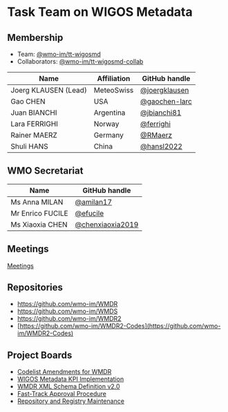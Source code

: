 # Task Team on WIGOS Metadata

## Membership
* Team: [@wmo-im/tt-wigosmd](https://github.com/orgs/wmo-im/teams/tt-wigosmd)
* Collaborators: [@wmo-im/tt-wigosmd-collab](https://github.com/orgs/wmo-im/teams/tt-wigosmd-collab)

| Name | Affiliation | GitHub handle |
| --- | --- | --- |
| Joerg KLAUSEN (Lead) | MeteoSwiss |[@joergklausen](https://github.com/orgs/wmo-im/people/joergklausen)
| Gao CHEN| USA| [@gaochen-larc](https://github.com/orgs/wmo-im/people/gaochen-larc)
| Juan BIANCHI | Argentina| [@jbianchi81](https://github.com/orgs/wmo-im/people/jbianchi81)
| Lara FERRIGHI | Norway| [@ferrighi](https://github.com/orgs/wmo-im/people/ferrighi)
| Rainer MAERZ | Germany| [@RMaerz](https://github.com/orgs/wmo-im/people/RMaerz)
| Shuli HANS|China| [@hansl2022](https://github.com/orgs/wmo-im/people/hansl2022)

## WMO Secretariat

| Name | GitHub handle |
| --- | --- |
| Ms Anna MILAN |[@amilan17](https://github.com/orgs/wmo-im/people/amilan17) |
| Mr Enrico FUCILE |[@efucile](https://github.com/orgs/wmo-im/people/efucile) |
| Ms Xiaoxia CHEN |[@chenxiaoxia2019](https://github.com/chenxiaoxia2019) |

## Meetings
[Meetings](https://github.com/wmo-im/tt-wigosmd/wiki/Meetings)

## Repositories
*   https://github.com/wmo-im/WMDR
*   https://github.com/wmo-im/WMDS
*   https://github.com/wmo-im/WMDR2
*   [https://github.com/wmo-im/WMDR2-Codes](https://github.com/wmo-im/WMDR2-Codes)

## Project Boards
* [Codelist Amendments for WMDR](https://github.com/wmo-im/wmds/projects/6)
* [WIGOS Metadata KPI Implementation](https://github.com/wmo-im/wmdr/projects/3)
* [WMDR XML Schema Definition v2.0](https://github.com/wmo-im/wmdr/projects/1)
* [Fast-Track Approval Procedure](https://github.com/wmo-im/wmds/projects/10)
* [Repository and Registry Maintenance](https://github.com/wmo-im/wmds/projects/9)
